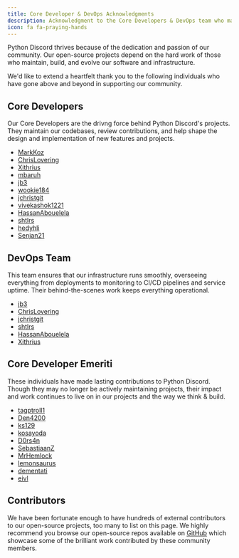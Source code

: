 ```yaml
---
title: Core Developer & DevOps Acknowledgments
description: Acknowledgment to the Core Developers & DevOps team who maintain our open-source software.
icon: fa fa-praying-hands
---
```


Python Discord thrives because of the dedication and passion of our community. Our open-source projects depend on the hard work of those who maintain, build, and evolve our software and infrastructure.

We'd like to extend a heartfelt thank you to the following individuals who have gone above and beyond in supporting our community.

## Core Developers

Our Core Developers are the drivng force behind Python Discord's projects. They maintain our codebases, review contributions, and help shape the design and implementation of new features and projects.

* [MarkKoz](https://github.com/MarkKoz)
* [ChrisLovering](https://github.com/ChrisLovering)
* [Xithrius](https://github.com/Xithrius)
* [mbaruh](https://github.com/mbaruh)
* [jb3](https://github.com/jb3)
* [wookie184](https://github.com/wookie184)
* [jchristgit](https://github.com/jchristgit)
* [vivekashok1221](https://github.com/vivekashok1221)
* [HassanAbouelela](https://github.com/HassanAbouelela)
* [shtlrs](https://github.com/shtlrs)
* [hedyhli](https://github.com/hedyhli)
* [Senjan21](https://github.com/Senjan21)

## DevOps Team

This team ensures that our infrastructure runs smoothly, overseeing everything from deployments to monitoring to CI/CD pipelines and service uptime. Their behind-the-scenes work keeps everything operational.


* [jb3](https://github.com/jb3)
* [ChrisLovering](https://github.com/ChrisLovering)
* [jchristgit](https://github.com/jchristgit)
* [shtlrs](https://github.com/shtlrs)
* [HassanAbouelela](https://github.com/HassanAbouelela)
* [Xithrius](https://github.com/Xithrius)


## Core Developer Emeriti

These individuals have made lasting contributions to Python Discord. Though they may no longer be actively maintaining projects, their impact and work continues to live on in our projects and the way we think & build.

* [tagptroll1](https://github.com/tagptroll1)
* [Den4200](https://github.com/Den4200)
* [ks129](https://github.com/ks129)
* [kosayoda](https://github.com/kosayoda)
* [D0rs4n](https://github.com/D0rs4n)
* [SebastiaanZ](https://github.com/SebastiaanZ)
* [MrHemlock](https://github.com/MrHemlock)
* [lemonsaurus](https://github.com/lemonsaurus)
* [dementati](https://github.com/dementati)
* [eivl](https://github.com/eivl)

## Contributors

We have been fortunate enough to have hundreds of external contributors to our open-source projects, too many to list on this page. We highly recommend you browse our open-source repos available on [GitHub](https://github.com/python-discord) which showcase some of the brilliant work contributed by these community members.

